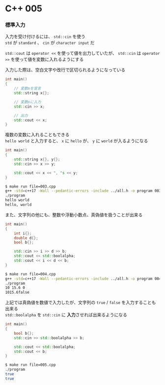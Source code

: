 # C++ 005

### 標準入力

入力を受け付けるには、 `std::cin` を使う  
`std` が `standard` 、 `cin` が `character input` だ

`std::cout` は `operator <<` を使って値を出力していたが、 `std::cin` は `operator >>` を使って値を変数に入れるようにする

入力した際は、空白文字や改行で区切られるようになっている

```cpp
int main()
{
    // 変数xを宣言
    std::string x{};

    // 変数xに入力
    std::cin >> x;

    // 出力
    std::cout << x;
}
```

複数の変数に入れることもできる  
`hello world` と入力すると、 `x` に `hello` が、 `y` に `world` が入るようになる

```cpp
int main()
{
    std::string x{}, y{};
    std::cin >> x >> y;

    std::cout << x << ", "s << y;
}
```

```bash
$ make run file=003.cpp
g++ -std=c++17 -Wall --pedantic-errors -include ../all.h -o program 003.cpp
./program
hello world
hello, world
```

また、文字列の他にも、整数や浮動小数点、真偽値を扱うことが出来る

```cpp
int main()
{
    int i{};
    double d{};
    bool b{};

    std::cin >> i >> d >> b;
    std::cout << std::boolalpha;
    std::cout << i << d << b;
}
```

```bash
$ make run file=004.cpp
g++ -std=c++17 -Wall --pedantic-errors -include ../all.h -o program 004.cpp
./program
10 15.6 0
1015.6false
```

上記では真偽値を数値で入力したが、文字列の `true` / `false` を入力することも出来る  
`std::boolalpha` を `std::cin` に <strong>入力</strong>させれば出来るようになる

```cpp
int main()
{
    bool b{};
    std::cin >> std::boolalpha >> b;

    std::cout << std::boolalpha;
    std::cout << b;
}
```

```bash
$ make run file=005.cpp
./program
true
true
```
